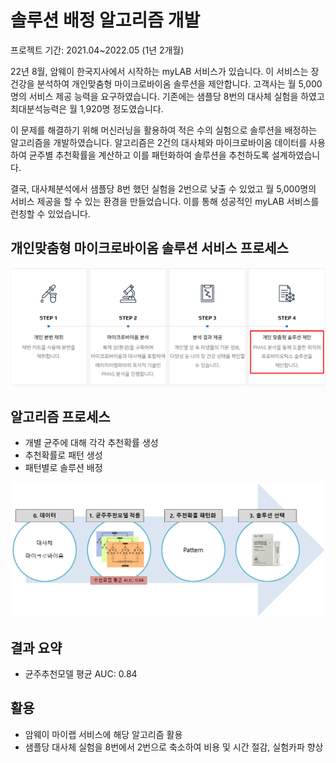# 솔루션 배정 알고리즘 개발

프로젝트 기간: 2021.04~2022.05 (1년 2개월)  

22년 8월, 암웨이 한국지사에서 시작하는 myLAB 서비스가 있습니다. 이 서비스는 장 건강을 분석하여 개인맞춤형 마이크로바이옴 솔루션을 제안합니다. 고객사는 월 5,000명의 서비스 제공 능력을 요구하였습니다. 기존에는 샘플당 8번의 대사체 실험을 하였고 최대분석능력은 월 1,920명 정도였습니다. 

이 문제를 해결하기 위해 머신러닝을 활용하여 적은 수의 실험으로 솔루션을 배정하는 알고리즘을 개발하였습니다. 알고리즘은 2건의 대사체와 마이크로바이옴 데이터를 사용하여 균주별 추천확률을 계산하고 이를 패턴화하여 솔루션을 추천하도록 설계하였습니다.

결국, 대사체분석에서 샘플당 8번 했던 실험을 2번으로 낮출 수 있었고 월 5,000명의 서비스 제공을 할 수 있는 환경을 만들었습니다. 이를 통해 성공적인 myLAB 서비스를 런칭할 수 있었습니다.

## 개인맞춤형 마이크로바이옴 솔루션 서비스 프로세스
![](./img/1_1.png)

## 알고리즘 프로세스
- 개별 균주에 대해 각각 추천확률 생성
- 추천확률로 패턴 생성
- 패턴별로 솔루션 배정

![](./img/1_2.png)

## 결과 요약
- 균주추천모델 평균 AUC: 0.84

## 활용
- 암웨이 마이랩 서비스에 해당 알고리즘 활용
- 샘플당 대사체 실험을 8번에서 2번으로 축소하여 비용 및 시간 절감, 실험카파 향상


